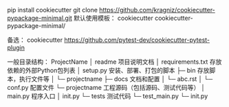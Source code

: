 pip install cookiecutter
git clone https://github.com/kragniz/cookiecutter-pypackage-minimal.git
默认使用模板：
cookiecutter cookiecutter-pypackage-minimal/

备选：
cookiecutter https://github.com/pytest-dev/cookiecutter-pytest-plugin

一般目录结构：
ProjectName
│ readme 项目说明文档
│ requirements.txt 存放依赖的外部Python包列表
│ setup.py 安装、部署、打包的脚本
├─ bin 存放脚本，执行文件等
│ └─ projectname
├─ docs 文档和配置
│ └─ abc.rst
│ └─ conf.py 配置文件
└─ projectname 工程源码（包括源码、测试代码等）
│ main.py 程序入口
│ init.py
└─ tests 测试代码
└─ test_main.py
└─ init.py